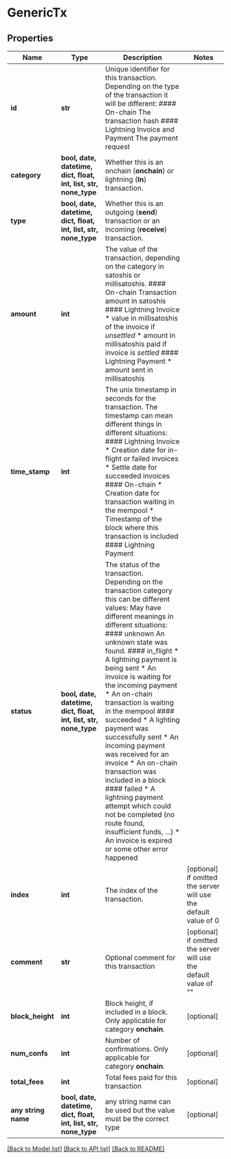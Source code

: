 # GenericTx


## Properties
Name | Type | Description | Notes
------------ | ------------- | ------------- | -------------
**id** | **str** |  Unique identifier for this transaction.  Depending on the type of the transaction it will be different: #### On-chain The transaction hash  #### Lightning Invoice and Payment The payment request  | 
**category** | **bool, date, datetime, dict, float, int, list, str, none_type** | Whether this is an onchain (**onchain**) or lightning (**ln**) transaction. | 
**type** | **bool, date, datetime, dict, float, int, list, str, none_type** | Whether this is an outgoing (**send**) transaction or an incoming (**receive**) transaction. | 
**amount** | **int** |  The value of the transaction, depending on the category in satoshis or millisatoshis.  #### On-chain Transaction amount in satoshis  #### Lightning Invoice * value in millisatoshis of the invoice if *unsettled* * amount in millisatoshis paid if invoice is *settled*  #### Lightning Payment * amount sent in millisatoshis   | 
**time_stamp** | **int** |  The unix timestamp in seconds for the transaction.  The timestamp can mean different things in different situations:  #### Lightning Invoice * Creation date for in-flight or failed invoices * Settle date for succeeded invoices  #### On-chain * Creation date for transaction waiting in the mempool * Timestamp of the block where this transaction is included  #### Lightning Payment   | 
**status** | **bool, date, datetime, dict, float, int, list, str, none_type** |  The status of the transaction. Depending on the transaction category this can be different values:  May have different meanings in different situations: #### unknown An unknown state was found.  #### in_flight * A lightning payment is being sent * An invoice is waiting for the incoming payment * An on-chain transaction is waiting in the mempool  #### succeeded * A lighting payment was successfully sent * An incoming payment was received for an invoice * An on-chain transaction was included in a block  #### failed * A lightning payment attempt which could not be completed (no route found, insufficient funds, ...) * An invoice is expired or some other error happened  | 
**index** | **int** | The index of the transaction. | [optional]  if omitted the server will use the default value of 0
**comment** | **str** | Optional comment for this transaction | [optional]  if omitted the server will use the default value of ""
**block_height** | **int** | Block height, if included in a block. Only applicable for category **onchain**. | [optional] 
**num_confs** | **int** | Number of confirmations. Only applicable for category **onchain**. | [optional] 
**total_fees** | **int** | Total fees paid for this transaction | [optional] 
**any string name** | **bool, date, datetime, dict, float, int, list, str, none_type** | any string name can be used but the value must be the correct type | [optional]

[[Back to Model list]](../README.md#documentation-for-models) [[Back to API list]](../README.md#documentation-for-api-endpoints) [[Back to README]](../README.md)


